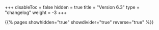 +++
disableToc = false
hidden = true
title = "Version 6.3"
type = "changelog"
weight = -3
+++

{{% pages showhidden="true" showdivider="true" reverse="true" %}}
